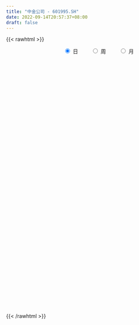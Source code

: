 ```yaml
---
title: "中金公司 - 601995.SH"
date: 2022-09-14T20:57:37+08:00
draft: false
---
```

{{< rawhtml >}}
    <div style="text-align: center">
        <label style="padding: 1rem;"><input style="margin-right: .5rem" type="radio" name="period" value="D" checked onclick="period_change(this)">日</label>
        <label style="padding: 1rem;"><input style="margin-right: .5rem" type="radio" name="period" value="W" onclick="period_change(this)">周</label>
        <label style="padding: 1rem;"><input style="margin-right: .5rem" type="radio" name="period" value="M" onclick="period_change(this)">月</label>
    </div>
    <div id="chart" style="height: 700px;"></div> 
    <script type="text/javascript">
        const D_v = [1282299.1799999999,889290.9,1075063.0800000001,1037434.58,816657.5600000001,601691.96,940856.65,954390.4399999999,669921.74,671538.13,737014.91,650703.5,620280.5,631038.03,488220.59,857731.15,609199.48,463832.79,492693.04,541340.12,983326.2,770506.4,651809.46,424720.76,387653.32,242127.22,233953.73,379085.43,284697.02,215046.46,257278.32,321062.26,246208.09,591637.04,349740.47,380116.22,489977.23,446039.55,361354.4,373527.05,337214.25,434501.15,472021.37,547703.72,535313.86,534899.02,361190.61,370588.63,260533.12,350330.53,530305.73,398480.31,279643.17,213069.1,210378.9,330194.34,224151.36,336825.26,277957.38,212906.86,278935.36,150172.89,185488.5,221718.79,141756.62,195404.9,167017.77,276947.72,252463.44,284522.1,247112.43,196830.78,196646.96,192802.24,189574.09,131971.0,134749.44,133398.67,198876.68,115904.59,113825.41,116484.63,183985.4,150448.46,199150.57,239112.03,134111.22,172471.14,215235.69,148162.02,106560.98,107853.92,206663.27,129987.99,213646.91,213979.26,306620.93,161055.4,126134.93,106888.88,97326.29,141726.64,94805.32,183526.57,132669.65,110450.18,169698.08,121988.67,117123.24,78218.07,94273.7,71733.89,64743.65,199923.96,274597.75,202962.97,168257.14,151890.43,201348.46,105713.04,88274.24,235365.14,176600.51,478961.37,460284.68,237612.03,219750.46,147256.16,143665.72,461907.96,611233.2,314898.83,320304.83,488792.15,308713.87,474018.03,634744.8100000001,825146.92,511621.83,492190.8,422508.81,389577.66,377221.76,439707.6,481198.91,341535.04,342491.0,218136.98,307435.66,421914.28,284057.95,287037.18,263039.35,481636.68,350646.67,266063.22,344325.11,225551.32,553549.1,321314.78,212544.19,241011.28,349490.04,325302.67,179755.77,159550.45,263934.52,207456.5,232729.8,310250.09,152466.75,245689.65,159471.15,300480.2,175899.73,148003.28,264868.76,408044.14,568702.2,494896.73,402011.91,279472.74,233276.39,196684.72,330679.1,272143.24,183032.21,200650.23,130124.19,197641.28,229691.9,162376.51,166369.58,113664.58,136823.95,230329.79,513210.67,378800.58,217046.0,185368.07,250272.81,156008.22,127252.91,118253.41,164993.55,311043.77,486121.91,320174.04,503400.83,365103.87,312498.91,271661.91,188250.95,267522.64,376509.96,265147.39,160282.32,151223.17,132801.3,120073.44,128012.46,112727.05,185886.73,273536.11,181843.56,140471.73,130316.21,104506.67,213600.58,105905.66,86944.32,75205.81,65081.73,86763.47,62050.21,122323.45,85515.85,135714.78,135243.12,261351.22,103922.4,136643.75,116012.8,151499.08,121152.07,109477.82,161431.44,239817.96,117749.7,137637.18,248706.51,150107.97,148968.83,118579.23,72970.64,94225.42,189835.19,158982.63,162137.81,261849.16,143187.04,104169.15,99441.76,106313.11,243517.81,203580.85,187367.45,297384.92,158191.28,159855.41,339064.15,180200.04,351511.84,163122.63,144739.36,120378.79,136728.61,112894.95,105155.97,77641.04,86998.66,106208.53,84891.41,100880.52,119939.96,127273.83,86731.09,91205.25,126439.09,163602.18,99124.13,78415.51,75579.76,69659.57,103792.25,88038.19,92134.65,149497.54,91370.24,180302.7,94286.37,61104.78,101992.38,92604.2,99902.39,85767.45,74405.32,86301.71,83476.18,62705.65,92090.1,118601.24,73588.96,68856.21,57859.45,50155.23,95590.97,97886.0,71549.79,133964.8,70213.32,66669.25,72564.16,56469.15,53549.91,68898.98,188327.8,114640.86,133207.22,101944.96,304254.89,206844.22,347754.27,371843.66,293943.42,155702.81,126292.76,105930.83,86684.03,89667.63,97341.1,137007.21,77563.63,183999.15,117216.86,153471.95,108231.44,100486.15,92784.19,98729.63,175716.16,157620.28,144746.76,116570.07,129740.95,81888.63,72513.91,112216.0,78616.24,120715.07,134121.89,131749.12,102730.67,170030.44,121744.48,78878.75,45588.62,91231.18,127759.03,76985.9,72831.81,72009.26,72048.46,87941.49,74527.67,123654.66,80954.99,97042.75,58343.41,115756.55,87320.6,79668.17,193437.94,100689.28,122566.18,153639.52,166104.61,158885.56,196708.93,335331.33,166732.69,306260.72,494093.3,279785.84,185344.47,116328.3,112167.48,112730.63,203831.87,213849.58,377482.43,229030.33,167405.5,123912.59,90194.87,113834.12,153960.81,114389.34,78647.33,89556.18,78022.75,78237.51,71402.19,48810.19,73570.19,54200.99,151976.18,77563.41,77510.56,67126.37,45348.11,42227.83,51734.42,77471.72,55607.5,55449.39,102869.84,51855.04,57458.97,66692.58,40277.57,67538.47,42959.96,177178.34,88491.82,76563.37,52542.22,84365.66,52631.58,43891.96,41177.99,68517.57,84487.27,60988.34,40273.15,34440.07,37759.14,68786.65,41578.11,46588.78,48452.9,77256.4,68926.8,42023.39,59440.7,75114.7,231534.36]
const D_histogram = [0.0,0.2405925926,0.5588347367,0.9122568755,1.3832711109,1.9301399973,2.3517254753,2.4433254747,2.1345696175,1.8644438561,1.7688405449,1.488128879,1.263539018,0.8315771323,0.552039724,0.5352351975,0.4983345147,0.2377618963,0.1430368585,0.0758530713,0.1243689261,0.2802287535,0.3126802338,0.1377326035,-0.1749442405,-0.4276074597,-0.5933359591,-0.9115154228,-1.137374367,-1.2437113217,-1.3516026732,-1.2545352905,-1.2571473666,-0.9088867957,-0.7742584262,-0.5746068076,-0.5443819399,-0.3666998562,-0.2812098037,-0.1679997967,-0.0563689187,0.0389761432,0.2051804371,0.5987087414,0.7623663749,0.6676059424,0.5138755176,0.4021853807,0.1679830319,-0.2204579206,-0.1250265452,-0.301560993,-0.6028789122,-0.7520880305,-0.8321602416,-0.7587818076,-0.7074888318,-0.5530522675,-0.5999023173,-0.6637925161,-0.9070850486,-1.0284694979,-1.0915404776,-1.2775553272,-1.3397038915,-1.2706790101,-1.2860853439,-1.2223991493,-1.0611903063,-0.7300165283,-0.4745729457,-0.3152807778,-0.1747466228,-0.1039925076,-0.179364576,-0.2309230339,-0.2617737756,-0.241693548,-0.3108079304,-0.2981173646,-0.3413525081,-0.288961006,-0.4314383722,-0.4348855868,-0.641028042,-0.9268488714,-1.0323638886,-0.9493357546,-0.797546241,-0.7868489968,-0.6757291013,-0.5276492043,-0.3010603341,-0.1258002755,0.1366606851,0.3407899882,0.5913307563,0.6650268164,0.6978058832,0.7143937303,0.7189736011,0.5769403571,0.5099640196,0.5708763225,0.611087809,0.5882367851,0.6054886589,0.5173183449,0.3135457454,0.194063962,0.1472750366,0.0792425925,0.0657367263,0.1916262038,0.3563684115,0.5162309876,0.569666284,0.6314293752,0.4608008154,0.3049322602,0.2047196499,0.2903202708,0.2268599322,-0.1378175824,-0.5001915597,-0.7401535352,-0.803608207,-0.8131766699,-0.7770426627,-0.4315886788,-0.0248944883,0.2195934001,0.4173814641,0.6766875711,0.822208456,1.0796378882,1.5386726438,1.7537985491,1.8116215981,1.7171031377,1.7195941507,1.4871922125,1.0563686009,0.8085344237,0.6680364198,0.5872554879,0.4153358683,0.2479647986,0.1669582212,0.1311856688,0.0666289338,-0.1071870017,-0.1608008326,-0.0465525605,-0.0486782585,-0.1011863439,-0.2595093221,-0.4012355087,-0.2625627085,-0.276453305,-0.3361079973,-0.3331232834,-0.5608615058,-0.9219101942,-1.0825585364,-1.1188363586,-0.9942136241,-0.8706494793,-0.6833188113,-0.5185282976,-0.407231108,-0.389251909,-0.343664088,-0.2070733832,-0.2071179372,-0.2380834108,-0.1350157529,0.0846184479,0.3030665389,0.1199794666,-0.168887997,-0.4830016553,-0.5503120949,-0.687891851,-0.5422849081,-0.3902285807,-0.287160256,-0.3305879131,-0.3255984099,-0.2329837012,-0.0540333187,0.0261831262,0.0025978748,-0.0292964446,-0.0665745312,-0.1223519123,0.1727719616,0.1595134403,0.0994407284,0.0761277413,0.064778276,-0.0024430343,-0.0609491861,-0.1158923539,-0.097811235,0.0552980877,0.276591897,0.4250068101,0.5719624725,0.7511158861,0.8519165639,0.8032076475,0.6666171561,0.5897133452,0.637784831,0.4806934167,0.290855818,0.1044602893,0.024843578,-0.045632357,-0.0970079106,-0.1386028363,-0.2768702206,-0.1596114647,-0.0634755611,-0.0543970581,-0.1187434982,-0.1878150611,-0.4281070179,-0.5617568922,-0.6324044263,-0.634167764,-0.593132518,-0.5018205031,-0.4330549141,-0.4135857828,-0.3670186003,-0.2878407342,-0.3027604456,-0.5143090347,-0.6013516744,-0.5808103405,-0.5379010239,-0.4679553951,-0.4130201553,-0.3490099238,-0.3571765644,-0.2102289726,-0.0913455443,0.0173256485,0.1693811655,0.2534800581,0.2485172384,0.217420303,0.2017100966,0.1640989789,0.2241247982,0.2836160056,0.3236908437,0.4208712916,0.4233463745,0.3851508052,0.2970610318,0.2243971219,0.2808477083,0.3412351046,0.3778104837,0.3858335005,0.3816804206,0.4107248649,0.513639559,0.5184428939,0.5547686372,0.5476947258,0.515732154,0.4571827454,0.3252842167,0.1516703009,0.0697936347,-0.0110776448,-0.0934358796,-0.1919792709,-0.2714513022,-0.2748345994,-0.3445949855,-0.3360069169,-0.3175628795,-0.285526269,-0.2657822127,-0.3211806828,-0.3536705474,-0.3176001749,-0.2697188697,-0.210586384,-0.1546798498,-0.1608093432,-0.1623761468,-0.1708417486,-0.1559948008,-0.073351919,-0.0583182735,-0.0467490054,-0.0965633223,-0.1067154017,-0.2214205784,-0.3274931902,-0.3356943065,-0.2513621323,-0.156913999,-0.0747587531,-0.0274191332,-0.0904742468,-0.1183790694,-0.0925254418,-0.0915573622,-0.066462181,0.0185400678,0.0185300131,0.0647497425,0.0065487018,-0.0228059264,-0.0312130315,0.0027391689,0.0238028663,0.0292480878,0.0392299041,-0.1266087881,-0.2570964629,-0.3720403366,-0.4301630256,-0.2144331548,-0.0810232838,0.0571605959,0.3415723105,0.4300857068,0.4808146442,0.4587953048,0.4053272439,0.3557248006,0.2752350096,0.1540888303,0.1296076458,0.0665084172,0.1444571926,0.1691886963,0.2227002274,0.2277582932,0.1672008678,0.1410624961,0.035437765,0.100514304,0.1362018391,0.1761765737,0.1652872273,0.0416629416,-0.0639110026,-0.158873082,-0.231632851,-0.2695419239,-0.3429942629,-0.4340921861,-0.4328441065,-0.4717116074,-0.349453457,-0.2894469988,-0.282431804,-0.2458132249,-0.1639193944,-0.0818180301,-0.0024276437,0.0615346626,0.112971864,0.1587100766,0.1981168684,0.2074253952,0.2403041911,0.2646252833,0.1898070504,0.1610006645,0.1928092169,0.1858364635,0.1889598417,0.2737598893,0.2917267132,0.3300146762,0.3789184238,0.4125415698,0.4626022331,0.4975889813,0.596740719,0.5821332349,0.6730757289,0.7083635013,0.5381013462,0.4458145714,0.3468725508,0.2194373137,0.0956395436,0.1182395229,0.1909394272,0.3807776611,0.3824130087,0.2498128696,0.1849625459,0.0628080493,0.0016178783,-0.0143279724,-0.0808190751,-0.105121756,-0.1633711047,-0.2854204024,-0.3363869232,-0.3208545711,-0.3230753801,-0.402579301,-0.404822108,-0.2650632899,-0.2115014922,-0.1862122879,-0.1527416652,-0.1449056695,-0.1468357014,-0.1908271149,-0.155056136,-0.1927051422,-0.255452413,-0.3153811838,-0.3620248711,-0.3192139085,-0.2416346484,-0.1802409303,-0.1803009755,-0.1967669531,-0.0396856875,0.0565689309,0.1261164195,0.1539313284,0.1971761322,0.1714327068,0.0976639893,0.029347263,0.0145490211,-0.0553070128,-0.0697303333,-0.0995486102,-0.1206335401,-0.1386933821,-0.129981785,-0.1505995079,-0.1301021445,-0.0967379742,-0.01663253,0.0471266069,0.0512417067,0.0859254693,0.1205242866,-0.1150527526]
const D_fast = [0.0,0.3007407407,0.7586915691,1.3401779266,2.1570099398,3.1864138255,4.1959306724,4.8983620405,5.1232485877,5.3192337903,5.6658406153,5.7571611692,5.8484560627,5.6243884601,5.4828609827,5.5998652556,5.6875482015,5.4864160571,5.427450234,5.3792297146,5.4588378009,5.6847548167,5.7953763554,5.654861876,5.2984489718,4.9388838877,4.6248213986,4.0787630792,3.5685605432,3.151295758,2.7055037383,2.4889372984,2.1720383806,2.2930772526,2.2341410155,2.2901409322,2.184270315,2.2702774346,2.2854650362,2.3566750941,2.4542137423,2.55930284,2.7768022432,3.3200077329,3.6742569601,3.7463980132,3.7211364677,3.7099926761,3.5177860852,3.0742306526,3.1384053917,2.8864806957,2.4344430484,2.0972119225,1.8090996509,1.692782633,1.567203401,1.5833768983,1.3865512692,1.1567129414,0.6866491467,0.308147323,-0.0278087762,-0.5332124576,-0.9302869947,-1.1789318658,-1.5158595356,-1.7577731283,-1.8618618618,-1.7131922159,-1.5763918698,-1.4959198964,-1.399072397,-1.3543164087,-1.4745296211,-1.5838188375,-1.6801130231,-1.7204561825,-1.8672725475,-1.9291113229,-2.0576845934,-2.0775333428,-2.327870302,-2.4400389134,-2.8064383791,-3.3239714263,-3.6875774156,-3.8418832202,-3.8894802669,-4.075495272,-4.1333076517,-4.1171400558,-3.9658162692,-3.8220062794,-3.5253801475,-3.2360533474,-2.8376798903,-2.597727126,-2.3904965885,-2.1953103087,-2.0109870376,-2.0087851923,-1.948270525,-1.7446391415,-1.5516557027,-1.4274475303,-1.2588234918,-1.2176642196,-1.3430503827,-1.4140161757,-1.4239863419,-1.4722081378,-1.4692798225,-1.295483794,-1.0416494834,-0.7527291605,-0.5568772931,-0.3372568581,-0.392685214,-0.4723207041,-0.521353402,-0.3631727134,-0.369918069,-0.7690499792,-1.2564718464,-1.6814722057,-1.9458289293,-2.1586915597,-2.3168182181,-2.0792614039,-1.6787908354,-1.3794045971,-1.077271167,-0.6487931672,-0.2977201684,0.2296187358,1.0733216524,1.7268971949,2.2376256434,2.5723829676,3.0047725182,3.1441686331,2.9774371718,2.9317366004,2.9582477015,3.0242806416,2.9561949891,2.850815119,2.811548097,2.8085719617,2.7606724602,2.5600597743,2.4662457352,2.5688558672,2.5545606045,2.4767559332,2.2535556245,2.0115205607,2.0845526838,2.0015487611,1.8578670693,1.7775709625,1.4096173635,0.8180911266,0.3868031504,0.0708162385,-0.0531144331,-0.147212658,-0.1307116929,-0.0955532535,-0.086063841,-0.1653976192,-0.2057258202,-0.1209034612,-0.1727274995,-0.2632138257,-0.1939001062,0.0468887067,0.3411034324,0.1880112267,-0.1430782361,-0.5779423083,-0.7828307715,-1.0923834904,-1.0823477745,-1.0278485923,-0.9965703316,-1.1226449669,-1.1990550662,-1.1646862828,-0.99924423,-0.9124820036,-0.9354177863,-0.9746362168,-1.0285579362,-1.1149232954,-0.7766064311,-0.7499865923,-0.7851991221,-0.7894801739,-0.7846350701,-0.852467139,-0.9262105874,-1.0101268437,-1.0164985334,-0.8495646889,-0.5591229053,-0.3044562897,-0.0145100092,0.3524223759,0.6662021948,0.8182951902,0.8483589879,0.9188835132,1.1264012068,1.0894831466,0.9723595024,0.8120790461,0.7386732293,0.656789205,0.5811616737,0.5049160389,0.2974310996,0.3747869892,0.4550540026,0.450533241,0.3565009264,0.2404755982,-0.1068431131,-0.3809322103,-0.6096808511,-0.7699861298,-0.8772340133,-0.9113771241,-0.9508752637,-1.034802578,-1.0799900456,-1.072772363,-1.1633821859,-1.5035080336,-1.740888592,-1.8655498432,-1.9571157826,-2.0041590025,-2.0524788016,-2.075721051,-2.1731818327,-2.0787914841,-1.9827444419,-1.8697418369,-1.6753410285,-1.5278721214,-1.4707056315,-1.4474474912,-1.4127301734,-1.4093165463,-1.2932595275,-1.1628643187,-1.0418667696,-0.8394684988,-0.7311568223,-0.6730646903,-0.6868892057,-0.7034538352,-0.5767913217,-0.4310951493,-0.3000671493,-0.1955857573,-0.1043187321,0.0274069284,0.2587315123,0.3931455707,0.5681634733,0.6980132434,0.79498371,0.8507299878,0.8001525132,0.6644561726,0.6000279152,0.5163872245,0.4106700197,0.2641318107,0.1167969539,0.0447050068,-0.1112041256,-0.1866177863,-0.2475644688,-0.2869094255,-0.3336109224,-0.4693045633,-0.5902120646,-0.6335417359,-0.6530901481,-0.6466042585,-0.6293676867,-0.6756995159,-0.7178603562,-0.7690363951,-0.7931881476,-0.7288832454,-0.7284291683,-0.7285471515,-0.802502299,-0.8393332289,-1.0093935502,-1.1973394595,-1.2894641525,-1.2679725113,-1.2127528778,-1.1492873202,-1.1088024836,-1.1944761588,-1.2519757488,-1.2492534816,-1.2711747426,-1.2626951067,-1.1730578409,-1.1684353923,-1.1060282272,-1.1625920925,-1.1976482024,-1.2138585654,-1.1792215727,-1.1522071588,-1.1394499153,-1.1196606229,-1.3171515121,-1.5119133027,-1.7198672605,-1.8855307059,-1.7234091238,-1.6102550737,-1.457781045,-1.0879762528,-0.8919414298,-0.7210088314,-0.6283293446,-0.5804655945,-0.5411368377,-0.5528178762,-0.635441848,-0.6275211211,-0.6739932453,-0.5599301718,-0.492901494,-0.383714906,-0.3217172669,-0.3404744754,-0.3313472231,-0.4281125129,-0.337907398,-0.2681694031,-0.184150525,-0.1537180647,-0.266926615,-0.3884783097,-0.5231586597,-0.6538266414,-0.7591211953,-0.9183221,-1.1179430697,-1.2249060167,-1.3817014195,-1.3468066334,-1.3591619248,-1.422754681,-1.4475894082,-1.4066754263,-1.3450285695,-1.266245094,-1.1868991221,-1.1072189547,-1.0218032229,-0.932867214,-0.8717023385,-0.7787474948,-0.6882700818,-0.7156365521,-0.7041927718,-0.6241819152,-0.5846955528,-0.5343322141,-0.3810921941,-0.290193692,-0.1694020599,-0.0257687064,0.1109898321,0.2767010537,0.4360850472,0.6844219646,0.8153477892,1.0745592155,1.2869378632,1.2512010446,1.2703679127,1.2581440298,1.1855681211,1.0856802369,1.137840097,1.2582748581,1.5433075073,1.640546107,1.5703991853,1.5517894981,1.4453370139,1.3845513124,1.3650234686,1.2783275971,1.2277444773,1.1286523523,0.9352479541,0.8001847024,0.7355034118,0.6525137578,0.4723650116,0.3689166776,0.4424096732,0.4430960979,0.4218322302,0.4171174365,0.3887270149,0.3500880576,0.2583898654,0.2553968103,0.1695715186,0.0429611445,-0.0958129222,-0.2329628273,-0.2699553418,-0.2527847438,-0.2364512583,-0.2815865474,-0.3472442633,-0.2000844195,-0.0896875685,0.011389025,0.0776867661,0.1702256029,0.1873403542,0.137987634,0.0770077234,0.0658467369,-0.0178360502,-0.049691954,-0.1043973835,-0.1556406985,-0.208373886,-0.2321577351,-0.290425335,-0.3024535077,-0.293273831,-0.2173265193,-0.1417857306,-0.1248602042,-0.0686950743,-0.0039651853,-0.2683054126]
const D_slow = [0.0,0.0601481481,0.1998568323,0.4279210512,0.7737388289,1.2562738282,1.8442051971,2.4550365657,2.9886789701,3.4547899342,3.8970000704,4.2690322901,4.5849170447,4.7928113277,4.9308212587,5.0646300581,5.1892136868,5.2486541609,5.2844133755,5.3033766433,5.3344688748,5.4045260632,5.4826961217,5.5171292725,5.4733932124,5.3664913474,5.2181573577,4.990278502,4.7059349102,4.3950070798,4.0571064115,3.7434725889,3.4291857472,3.2019640483,3.0083994417,2.8647477398,2.7286522548,2.6369772908,2.5666748399,2.5246748907,2.510582661,2.5203266968,2.5716218061,2.7212989915,2.9118905852,3.0787920708,3.2072609502,3.3078072954,3.3498030533,3.2946885732,3.2634319369,3.1880416886,3.0373219606,2.849299953,2.6412598926,2.4515644407,2.2746922327,2.1364291658,1.9864535865,1.8205054575,1.5937341953,1.3366168209,1.0637317015,0.7443428697,0.4094168968,0.0917471443,-0.2297741917,-0.535373979,-0.8006715556,-0.9831756877,-1.1018189241,-1.1806391185,-1.2243257742,-1.2503239011,-1.2951650451,-1.3528958036,-1.4183392475,-1.4787626345,-1.5564646171,-1.6309939583,-1.7163320853,-1.7885723368,-1.8964319298,-2.0051533265,-2.165410337,-2.3971225549,-2.655213527,-2.8925474657,-3.0919340259,-3.2886462751,-3.4575785504,-3.5894908515,-3.664755935,-3.6962060039,-3.6620408326,-3.5768433356,-3.4290106465,-3.2627539424,-3.0883024716,-2.909704039,-2.7299606388,-2.5857255495,-2.4582345446,-2.315515464,-2.1627435117,-2.0156843154,-1.8643121507,-1.7349825645,-1.6565961281,-1.6080801376,-1.5712613785,-1.5514507304,-1.5350165488,-1.4871099978,-1.3980178949,-1.268960148,-1.1265435771,-0.9686862333,-0.8534860294,-0.7772529643,-0.7260730519,-0.6534929842,-0.5967780011,-0.6312323968,-0.7562802867,-0.9413186705,-1.1422207223,-1.3455148897,-1.5397755554,-1.6476727251,-1.6538963472,-1.5989979972,-1.4946526311,-1.3254807384,-1.1199286244,-0.8500191523,-0.4653509914,-0.0269013541,0.4260040454,0.8552798298,1.2851783675,1.6569764206,1.9210685709,2.1232021768,2.2902112817,2.4370251537,2.5408591208,2.6028503204,2.6445898757,2.6773862929,2.6940435264,2.667246776,2.6270465678,2.6154084277,2.6032388631,2.5779422771,2.5130649466,2.4127560694,2.3471153923,2.278002066,2.1939750667,2.1106942458,1.9704788694,1.7400013208,1.4693616867,1.1896525971,0.941099191,0.7234368212,0.5526071184,0.422975044,0.321167267,0.2238542898,0.1379382678,0.086169922,0.0343904377,-0.025130415,-0.0588843532,-0.0377297412,0.0380368935,0.0680317601,0.0258097609,-0.0949406529,-0.2325186767,-0.4044916394,-0.5400628664,-0.6376200116,-0.7094100756,-0.7920570539,-0.8734566563,-0.9317025816,-0.9452109113,-0.9386651298,-0.9380156611,-0.9453397722,-0.961983405,-0.9925713831,-0.9493783927,-0.9095000326,-0.8846398505,-0.8656079152,-0.8494133462,-0.8500241047,-0.8652614013,-0.8942344898,-0.9186872985,-0.9048627766,-0.8357148023,-0.7294630998,-0.5864724817,-0.3986935101,-0.1857143692,0.0150875427,0.1817418317,0.329170168,0.4886163758,0.60878973,0.6815036844,0.7076187568,0.7138296513,0.702421562,0.6781695844,0.6435188753,0.5743013201,0.534398454,0.5185295637,0.5049302991,0.4752444246,0.4282906593,0.3212639049,0.1808246818,0.0227235752,-0.1358183658,-0.2841014953,-0.409556621,-0.5178203496,-0.6212167953,-0.7129714453,-0.7849316289,-0.8606217403,-0.989198999,-1.1395369176,-1.2847395027,-1.4192147587,-1.5362036075,-1.6394586463,-1.7267111272,-1.8160052683,-1.8685625115,-1.8913988976,-1.8870674854,-1.844722194,-1.7813521795,-1.7192228699,-1.6648677941,-1.61444027,-1.5734155253,-1.5173843257,-1.4464803243,-1.3655576134,-1.2603397905,-1.1545031968,-1.0582154955,-0.9839502376,-0.9278509571,-0.85763903,-0.7723302539,-0.6778776329,-0.5814192578,-0.4859991527,-0.3833179364,-0.2549080467,-0.1252973232,0.0133948361,0.1503185175,0.279251556,0.3935472424,0.4748682966,0.5127858718,0.5302342805,0.5274648693,0.5041058994,0.4561110816,0.3882482561,0.3195396062,0.2333908599,0.1493891306,0.0699984107,-0.0013831565,-0.0678287097,-0.1481238804,-0.2365415173,-0.315941561,-0.3833712784,-0.4360178744,-0.4746878369,-0.5148901727,-0.5554842094,-0.5981946465,-0.6371933467,-0.6555313265,-0.6701108948,-0.6817981462,-0.7059389767,-0.7326178272,-0.7879729718,-0.8698462693,-0.953769846,-1.016610379,-1.0558388788,-1.0745285671,-1.0813833504,-1.1040019121,-1.1335966794,-1.1567280398,-1.1796173804,-1.1962329257,-1.1915979087,-1.1869654054,-1.1707779698,-1.1691407943,-1.1748422759,-1.1826455338,-1.1819607416,-1.176010025,-1.1686980031,-1.158890527,-1.1905427241,-1.2548168398,-1.3478269239,-1.4553676803,-1.508975969,-1.52923179,-1.514941641,-1.4295485633,-1.3220271366,-1.2018234756,-1.0871246494,-0.9857928384,-0.8968616383,-0.8280528859,-0.7895306783,-0.7571287669,-0.7405016626,-0.7043873644,-0.6620901903,-0.6064151335,-0.5494755601,-0.5076753432,-0.4724097192,-0.4635502779,-0.438421702,-0.4043712422,-0.3603270987,-0.3190052919,-0.3085895565,-0.3245673072,-0.3642855777,-0.4221937904,-0.4895792714,-0.5753278371,-0.6838508836,-0.7920619103,-0.9099898121,-0.9973531764,-1.0697149261,-1.140322877,-1.2017761833,-1.2427560319,-1.2632105394,-1.2638174503,-1.2484337847,-1.2201908187,-1.1805132995,-1.1309840824,-1.0791277336,-1.0190516859,-0.952895365,-0.9054436025,-0.8651934363,-0.8169911321,-0.7705320162,-0.7232920558,-0.6548520835,-0.5819204052,-0.4994167361,-0.4046871302,-0.3015517377,-0.1859011794,-0.0615039341,0.0876812456,0.2332145544,0.4014834866,0.5785743619,0.7130996984,0.8245533413,0.911271479,0.9661308074,0.9900406933,1.0196005741,1.0673354309,1.1625298461,1.2581330983,1.3205863157,1.3668269522,1.3825289645,1.3829334341,1.379351441,1.3591466722,1.3328662332,1.292023457,1.2206683564,1.1365716256,1.0563579829,0.9755891378,0.8749443126,0.7737387856,0.7074729631,0.6545975901,0.6080445181,0.5698591018,0.5336326844,0.4969237591,0.4492169803,0.4104529463,0.3622766608,0.2984135575,0.2195682616,0.1290620438,0.0492585667,-0.0111500954,-0.056210328,-0.1012855719,-0.1504773102,-0.160398732,-0.1462564993,-0.1147273944,-0.0762445623,-0.0269505293,0.0159076474,0.0403236447,0.0476604605,0.0512977157,0.0374709626,0.0200383792,-0.0048487733,-0.0350071583,-0.0696805039,-0.1021759501,-0.1398258271,-0.1723513632,-0.1965358568,-0.2006939893,-0.1889123376,-0.1761019109,-0.1546205436,-0.1244894719,-0.1532526601]
const D_data = [['2020-11-02', 34.54, 37.7, 34.54, 41.44],['2020-11-03', 38.41, 41.47, 38.41, 41.47],['2020-11-04', 41.55, 44.3, 40.66, 45.38],['2020-11-05', 44.37, 47.2, 43.02, 48.18],['2020-11-06', 48.15, 51.92, 47.38, 51.92],['2020-11-09', 54.0, 57.11, 51.36, 57.11],['2020-11-10', 59.0, 60.11, 58.5, 62.82],['2020-11-11', 58.8, 59.6, 55.16, 61.19],['2020-11-12', 58.17, 56.22, 54.88, 58.17],['2020-11-13', 55.01, 57.2, 54.54, 59.5],['2020-11-16', 56.8, 60.38, 55.71, 60.6],['2020-11-17', 59.33, 58.93, 58.38, 61.57],['2020-11-18', 58.58, 60.0, 58.58, 61.5],['2020-11-19', 58.8, 57.13, 55.55, 59.0],['2020-11-20', 56.55, 58.36, 55.68, 59.31],['2020-11-23', 58.3, 62.0, 57.7, 64.2],['2020-11-24', 61.18, 62.75, 60.8, 63.08],['2020-11-25', 63.1, 60.18, 60.18, 63.78],['2020-11-26', 59.56, 62.2, 59.18, 62.79],['2020-11-27', 61.49, 62.95, 59.5, 62.96],['2020-11-30', 63.88, 65.19, 62.96, 69.25],['2020-12-01', 63.9, 68.02, 63.3, 71.4],['2020-12-02', 67.01, 68.0, 66.51, 71.0],['2020-12-03', 67.0, 65.98, 65.65, 67.97],['2020-12-04', 64.86, 63.7, 62.86, 65.2],['2020-12-07', 63.12, 63.45, 63.12, 64.5],['2020-12-08', 62.9, 63.75, 62.9, 64.5],['2020-12-09', 63.76, 60.65, 59.56, 64.16],['2020-12-10', 59.67, 60.2, 59.13, 61.38],['2020-12-11', 60.55, 60.49, 59.76, 60.7],['2020-12-14', 60.03, 59.45, 58.13, 60.29],['2020-12-15', 59.0, 61.5, 58.5, 62.28],['2020-12-16', 61.2, 60.01, 59.75, 61.39],['2020-12-17', 59.81, 64.95, 59.75, 65.68],['2020-12-18', 63.89, 63.35, 63.12, 64.78],['2020-12-21', 62.99, 64.95, 62.32, 65.98],['2020-12-22', 64.4, 63.4, 63.3, 68.0],['2020-12-23', 63.8, 65.83, 63.48, 66.93],['2020-12-24', 65.78, 65.5, 65.08, 67.76],['2020-12-25', 65.1, 66.57, 63.85, 67.59],['2020-12-28', 66.15, 67.43, 65.56, 68.37],['2020-12-29', 67.99, 68.14, 67.51, 70.97],['2020-12-30', 67.2, 70.2, 65.66, 70.58],['2020-12-31', 71.02, 75.27, 70.3, 76.76],['2021-01-04', 76.7, 74.85, 72.9, 77.69],['2021-01-05', 73.9, 72.8, 71.03, 75.93],['2021-01-06', 72.78, 72.31, 71.52, 74.25],['2021-01-07', 71.8, 72.95, 70.7, 73.29],['2021-01-08', 72.4, 71.18, 71.17, 73.3],['2021-01-11', 71.18, 68.01, 67.71, 71.78],['2021-01-12', 67.4, 73.61, 67.35, 74.58],['2021-01-13', 72.8, 70.27, 70.0, 73.9],['2021-01-14', 70.01, 67.49, 67.48, 70.19],['2021-01-15', 67.52, 68.05, 67.52, 69.5],['2021-01-18', 67.45, 68.05, 66.8, 69.87],['2021-01-19', 67.8, 69.68, 67.1, 71.35],['2021-01-20', 69.15, 69.49, 68.8, 70.98],['2021-01-21', 70.58, 71.15, 69.6, 72.36],['2021-01-22', 70.49, 68.75, 68.01, 70.49],['2021-01-25', 68.2, 68.0, 67.39, 69.45],['2021-01-26', 67.4, 64.53, 64.49, 67.52],['2021-01-27', 64.72, 64.5, 64.0, 65.27],['2021-01-28', 63.51, 64.05, 62.05, 65.64],['2021-01-29', 64.7, 61.01, 60.35, 64.79],['2021-02-01', 61.96, 60.92, 60.6, 62.16],['2021-02-02', 61.26, 61.57, 59.5, 61.66],['2021-02-03', 61.01, 59.62, 59.59, 61.41],['2021-02-04', 59.0, 59.68, 56.22, 60.49],['2021-02-05', 59.0, 60.5, 58.71, 62.27],['2021-02-08', 60.5, 63.12, 59.5, 63.88],['2021-02-09', 62.66, 63.13, 62.08, 64.76],['2021-02-10', 62.7, 62.57, 62.11, 63.68],['2021-02-18', 63.58, 62.78, 62.56, 64.2],['2021-02-19', 62.3, 62.19, 60.0, 62.3],['2021-02-22', 62.25, 60.05, 60.0, 62.99],['2021-02-23', 58.95, 59.65, 58.66, 60.5],['2021-02-24', 59.4, 59.29, 58.8, 60.8],['2021-02-25', 59.66, 59.49, 58.16, 60.32],['2021-02-26', 58.0, 57.8, 56.4, 58.5],['2021-03-01', 57.6, 58.2, 56.9, 58.2],['2021-03-02', 58.05, 56.92, 56.91, 58.43],['2021-03-03', 56.56, 57.64, 56.26, 57.86],['2021-03-04', 57.0, 54.4, 53.88, 57.1],['2021-03-05', 53.19, 55.12, 53.01, 55.8],['2021-03-08', 55.3, 51.28, 50.28, 55.6],['2021-03-09', 51.0, 47.99, 47.9, 51.18],['2021-03-10', 48.69, 48.04, 47.97, 49.04],['2021-03-11', 47.81, 49.15, 47.79, 49.91],['2021-03-12', 49.09, 49.52, 48.02, 50.62],['2021-03-15', 48.25, 47.1, 47.01, 48.78],['2021-03-16', 47.43, 47.62, 47.12, 48.22],['2021-03-17', 47.24, 47.8, 47.21, 48.21],['2021-03-18', 47.9, 48.95, 47.9, 49.8],['2021-03-19', 48.05, 48.7, 48.02, 48.86],['2021-03-22', 49.38, 50.46, 48.77, 50.88],['2021-03-23', 50.46, 50.67, 49.15, 51.48],['2021-03-24', 49.75, 52.36, 49.75, 54.87],['2021-03-25', 51.0, 51.05, 50.9, 52.58],['2021-03-26', 50.8, 50.92, 50.6, 51.39],['2021-03-29', 50.6, 50.99, 50.22, 51.79],['2021-03-30', 50.71, 51.07, 50.71, 51.5],['2021-03-31', 50.6, 49.0, 48.81, 50.8],['2021-04-01', 49.09, 49.45, 48.83, 49.66],['2021-04-02', 49.69, 51.13, 49.37, 52.52],['2021-04-06', 51.13, 51.3, 51.0, 52.1],['2021-04-07', 51.16, 50.74, 50.42, 51.75],['2021-04-08', 50.4, 51.43, 50.01, 52.01],['2021-04-09', 50.75, 50.11, 50.08, 51.26],['2021-04-12', 49.41, 47.96, 47.89, 49.84],['2021-04-13', 47.88, 48.11, 47.65, 48.45],['2021-04-14', 47.9, 48.48, 47.86, 48.88],['2021-04-15', 48.23, 47.77, 47.61, 48.29],['2021-04-16', 47.6, 48.07, 47.6, 48.22],['2021-04-19', 47.9, 50.01, 47.51, 50.3],['2021-04-20', 49.75, 51.3, 49.71, 54.5],['2021-04-21', 50.63, 52.28, 50.62, 52.94],['2021-04-22', 52.28, 51.79, 51.67, 53.6],['2021-04-23', 51.67, 52.54, 51.67, 53.5],['2021-04-26', 52.28, 49.64, 49.6, 52.7],['2021-04-27', 49.93, 49.13, 48.48, 50.08],['2021-04-28', 49.0, 49.23, 48.57, 49.58],['2021-04-29', 48.8, 51.62, 48.7, 51.81],['2021-04-30', 51.0, 49.93, 49.6, 51.57],['2021-05-06', 48.04, 44.94, 44.94, 48.51],['2021-05-07', 44.33, 42.64, 41.78, 44.36],['2021-05-10', 42.11, 41.92, 41.38, 42.28],['2021-05-11', 41.6, 42.54, 41.57, 42.87],['2021-05-12', 42.11, 42.19, 41.56, 42.35],['2021-05-13', 41.71, 41.99, 41.66, 42.57],['2021-05-14', 42.15, 46.19, 42.1, 46.19],['2021-05-17', 46.19, 48.58, 46.01, 49.91],['2021-05-18', 47.75, 48.16, 47.2, 49.28],['2021-05-19', 48.0, 48.81, 47.8, 49.99],['2021-05-20', 48.65, 51.06, 48.62, 52.48],['2021-05-21', 50.83, 51.16, 49.69, 51.58],['2021-05-24', 50.8, 54.28, 50.8, 55.99],['2021-05-25', 53.69, 59.71, 53.36, 59.71],['2021-05-26', 61.88, 59.77, 59.75, 63.67],['2021-05-27', 58.91, 60.0, 57.7, 60.78],['2021-05-28', 59.13, 59.5, 58.61, 61.5],['2021-05-31', 59.67, 62.0, 58.56, 62.57],['2021-06-01', 60.96, 59.93, 58.4, 61.13],['2021-06-02', 59.95, 56.92, 56.6, 60.4],['2021-06-03', 56.92, 58.41, 56.91, 60.66],['2021-06-04', 57.1, 59.61, 57.09, 63.19],['2021-06-07', 59.41, 60.6, 58.57, 61.37],['2021-06-08', 60.5, 59.53, 59.1, 62.18],['2021-06-09', 59.66, 59.3, 57.87, 59.75],['2021-06-10', 59.38, 60.25, 58.55, 61.35],['2021-06-11', 59.9, 61.0, 59.52, 62.17],['2021-06-15', 60.56, 60.83, 58.67, 61.87],['2021-06-16', 60.0, 59.18, 58.0, 60.75],['2021-06-17', 59.19, 60.34, 58.87, 60.38],['2021-06-18', 59.6, 62.9, 59.59, 65.45],['2021-06-21', 62.95, 62.08, 61.22, 64.6],['2021-06-22', 62.8, 61.61, 60.83, 63.45],['2021-06-23', 61.01, 59.93, 59.34, 61.6],['2021-06-24', 59.54, 59.41, 58.69, 60.84],['2021-06-25', 59.8, 62.99, 58.69, 64.01],['2021-06-28', 62.4, 61.53, 60.5, 62.4],['2021-06-29', 61.1, 60.83, 60.5, 62.39],['2021-06-30', 60.87, 61.5, 59.7, 61.91],['2021-07-01', 62.58, 57.93, 57.58, 62.98],['2021-07-02', 56.9, 54.33, 54.2, 56.9],['2021-07-05', 53.86, 54.85, 53.5, 55.55],['2021-07-06', 54.77, 55.18, 54.21, 55.31],['2021-07-07', 54.44, 56.74, 54.42, 57.39],['2021-07-08', 56.7, 56.77, 56.44, 58.1],['2021-07-09', 56.02, 57.88, 56.02, 58.55],['2021-07-12', 59.0, 58.14, 56.76, 59.25],['2021-07-13', 58.0, 57.9, 57.15, 58.8],['2021-07-14', 57.33, 56.8, 56.64, 59.88],['2021-07-15', 56.5, 57.05, 56.2, 57.68],['2021-07-16', 56.95, 58.48, 56.95, 59.79],['2021-07-19', 57.81, 56.98, 56.58, 58.14],['2021-07-20', 56.22, 56.33, 55.72, 57.24],['2021-07-21', 56.33, 58.05, 56.31, 58.64],['2021-07-22', 58.05, 60.36, 57.75, 61.36],['2021-07-23', 60.0, 61.69, 59.01, 64.37],['2021-07-26', 61.4, 56.93, 56.1, 62.5],['2021-07-27', 56.71, 54.31, 54.11, 57.5],['2021-07-28', 53.8, 52.09, 51.0, 54.62],['2021-07-29', 53.1, 53.71, 52.26, 54.54],['2021-07-30', 53.06, 51.73, 51.51, 53.16],['2021-08-02', 50.8, 54.74, 49.45, 55.41],['2021-08-03', 54.1, 55.17, 53.89, 56.85],['2021-08-04', 54.67, 54.88, 54.11, 55.41],['2021-08-05', 54.63, 52.85, 52.48, 55.22],['2021-08-06', 52.6, 52.97, 52.6, 53.8],['2021-08-09', 52.8, 53.98, 52.6, 55.16],['2021-08-10', 53.55, 55.55, 53.3, 55.58],['2021-08-11', 55.62, 54.87, 54.48, 56.1],['2021-08-12', 54.7, 53.6, 53.3, 55.06],['2021-08-13', 53.39, 53.2, 52.76, 54.4],['2021-08-16', 53.24, 52.77, 52.71, 54.21],['2021-08-17', 52.59, 52.07, 52.05, 54.96],['2021-08-18', 51.88, 57.0, 51.2, 57.26],['2021-08-19', 56.56, 53.9, 53.51, 56.99],['2021-08-20', 53.2, 53.09, 52.2, 54.29],['2021-08-23', 53.36, 53.27, 52.58, 53.89],['2021-08-24', 52.8, 53.26, 52.1, 54.23],['2021-08-25', 52.8, 52.25, 52.0, 52.96],['2021-08-26', 52.02, 51.87, 51.8, 52.57],['2021-08-27', 51.4, 51.41, 51.26, 52.22],['2021-08-30', 52.5, 52.01, 51.51, 52.8],['2021-08-31', 51.85, 54.02, 51.85, 54.91],['2021-09-01', 53.68, 55.9, 52.64, 58.05],['2021-09-02', 55.45, 56.16, 55.1, 57.0],['2021-09-03', 58.0, 57.25, 57.0, 60.99],['2021-09-06', 57.26, 59.0, 57.26, 60.44],['2021-09-07', 58.58, 59.38, 57.6, 59.95],['2021-09-08', 59.0, 58.3, 58.14, 60.66],['2021-09-09', 57.5, 57.3, 57.06, 58.25],['2021-09-10', 57.87, 58.01, 57.36, 59.78],['2021-09-13', 57.58, 60.05, 57.51, 61.3],['2021-09-14', 60.7, 57.71, 57.5, 60.88],['2021-09-15', 57.11, 56.76, 56.47, 58.09],['2021-09-16', 57.0, 56.04, 55.61, 57.55],['2021-09-17', 56.2, 56.81, 55.8, 57.11],['2021-09-22', 56.0, 56.61, 55.87, 57.21],['2021-09-23', 56.99, 56.56, 56.06, 57.4],['2021-09-24', 56.29, 56.43, 55.8, 56.78],['2021-09-27', 55.8, 54.65, 54.5, 57.5],['2021-09-28', 54.5, 57.7, 54.5, 57.96],['2021-09-29', 57.0, 58.0, 56.01, 58.06],['2021-09-30', 57.99, 57.22, 56.7, 58.07],['2021-10-08', 57.5, 56.15, 56.0, 57.66],['2021-10-11', 55.61, 55.67, 55.31, 56.57],['2021-10-12', 55.28, 52.49, 52.0, 55.49],['2021-10-13', 52.1, 52.45, 52.1, 53.36],['2021-10-14', 52.31, 52.22, 51.66, 52.84],['2021-10-15', 52.0, 52.37, 51.7, 52.73],['2021-10-18', 52.46, 52.49, 51.84, 52.77],['2021-10-19', 52.48, 52.99, 52.29, 53.5],['2021-10-20', 52.75, 52.7, 52.6, 53.15],['2021-10-21', 52.52, 51.9, 51.67, 52.87],['2021-10-22', 51.85, 52.01, 51.68, 52.36],['2021-10-25', 52.13, 52.39, 50.95, 52.45],['2021-10-26', 52.05, 51.03, 51.0, 52.36],['2021-10-27', 50.6, 47.49, 46.88, 50.6],['2021-10-28', 47.0, 47.64, 46.71, 48.18],['2021-10-29', 47.45, 48.16, 47.2, 49.18],['2021-11-01', 48.0, 47.97, 47.69, 48.64],['2021-11-02', 47.54, 48.0, 47.51, 49.2],['2021-11-03', 47.9, 47.57, 46.92, 48.48],['2021-11-04', 47.9, 47.46, 47.1, 48.11],['2021-11-05', 47.15, 46.17, 46.01, 47.57],['2021-11-08', 45.31, 48.0, 45.27, 49.66],['2021-11-09', 47.85, 47.98, 47.18, 48.03],['2021-11-10', 47.84, 48.17, 47.75, 48.56],['2021-11-11', 48.01, 49.23, 47.9, 49.54],['2021-11-12', 49.0, 48.93, 48.46, 49.27],['2021-11-15', 49.06, 47.98, 47.77, 49.25],['2021-11-16', 47.8, 47.5, 47.28, 48.45],['2021-11-17', 47.39, 47.5, 47.3, 47.83],['2021-11-18', 47.51, 47.0, 46.76, 47.56],['2021-11-19', 46.95, 48.22, 46.86, 48.5],['2021-11-22', 48.09, 48.53, 47.78, 48.82],['2021-11-23', 48.36, 48.6, 48.19, 49.39],['2021-11-24', 48.6, 49.8, 48.15, 50.85],['2021-11-25', 49.55, 49.05, 48.98, 49.98],['2021-11-26', 49.0, 48.61, 48.47, 49.29],['2021-11-29', 47.88, 47.77, 47.7, 48.2],['2021-11-30', 48.31, 47.6, 47.6, 48.6],['2021-12-01', 47.6, 49.25, 47.6, 50.0],['2021-12-02', 49.0, 49.75, 48.89, 50.0],['2021-12-03', 49.75, 49.9, 49.47, 50.97],['2021-12-06', 50.68, 49.88, 49.88, 51.97],['2021-12-07', 50.65, 49.97, 49.31, 50.8],['2021-12-08', 50.45, 50.71, 49.67, 50.75],['2021-12-09', 50.67, 52.32, 50.26, 53.1],['2021-12-10', 51.55, 51.77, 51.39, 52.29],['2021-12-13', 52.96, 52.7, 52.5, 55.08],['2021-12-14', 52.07, 52.69, 52.07, 53.22],['2021-12-15', 52.78, 52.73, 52.6, 53.85],['2021-12-16', 52.75, 52.59, 52.01, 53.13],['2021-12-17', 52.79, 51.53, 51.45, 52.87],['2021-12-20', 51.01, 50.44, 50.4, 52.1],['2021-12-21', 50.5, 51.06, 50.07, 51.29],['2021-12-22', 51.11, 50.73, 50.5, 51.25],['2021-12-23', 50.83, 50.3, 50.16, 51.1],['2021-12-24', 50.25, 49.56, 49.52, 50.62],['2021-12-27', 49.67, 49.19, 49.09, 49.77],['2021-12-28', 49.5, 49.75, 49.01, 49.87],['2021-12-29', 49.7, 48.51, 48.48, 49.72],['2021-12-30', 48.11, 49.08, 48.03, 49.42],['2021-12-31', 49.1, 49.03, 48.92, 49.39],['2022-01-04', 49.21, 49.1, 48.51, 49.28],['2022-01-05', 49.1, 48.86, 48.7, 49.7],['2022-01-06', 48.57, 47.57, 47.21, 48.66],['2022-01-07', 47.79, 47.32, 47.21, 47.99],['2022-01-10', 47.57, 47.88, 47.3, 48.02],['2022-01-11', 47.8, 47.97, 47.67, 48.5],['2022-01-12', 48.01, 48.15, 47.8, 48.29],['2022-01-13', 48.38, 48.21, 48.1, 48.76],['2022-01-14', 47.64, 47.37, 47.32, 48.1],['2022-01-17', 47.3, 47.2, 46.79, 47.56],['2022-01-18', 47.11, 46.87, 46.5, 47.62],['2022-01-19', 46.78, 46.96, 46.5, 47.33],['2022-01-20', 46.83, 47.89, 46.72, 48.49],['2022-01-21', 47.59, 47.16, 46.93, 47.8],['2022-01-24', 46.97, 47.05, 46.9, 47.36],['2022-01-25', 46.95, 46.02, 45.96, 47.33],['2022-01-26', 45.8, 46.17, 45.4, 46.82],['2022-01-27', 45.94, 44.28, 44.2, 46.0],['2022-01-28', 44.66, 43.45, 43.35, 45.1],['2022-02-07', 44.0, 43.97, 43.5, 44.15],['2022-02-08', 43.96, 44.96, 43.81, 44.98],['2022-02-09', 44.7, 45.26, 44.53, 45.54],['2022-02-10', 45.2, 45.34, 44.88, 45.36],['2022-02-11', 45.3, 45.06, 45.0, 46.06],['2022-02-14', 44.77, 43.43, 42.88, 44.77],['2022-02-15', 43.54, 43.38, 43.03, 43.63],['2022-02-16', 43.55, 43.8, 43.41, 43.8],['2022-02-17', 43.6, 43.32, 43.3, 43.95],['2022-02-18', 43.18, 43.46, 43.04, 43.75],['2022-02-21', 43.58, 44.32, 43.52, 44.6],['2022-02-22', 43.9, 43.33, 43.06, 44.18],['2022-02-23', 43.39, 43.9, 43.24, 44.1],['2022-02-24', 43.6, 42.42, 41.83, 43.77],['2022-02-25', 42.7, 42.37, 42.27, 42.95],['2022-02-28', 42.33, 42.34, 41.73, 42.5],['2022-03-01', 42.46, 42.76, 42.3, 42.84],['2022-03-02', 42.37, 42.59, 42.3, 42.73],['2022-03-03', 42.8, 42.32, 42.23, 42.89],['2022-03-04', 42.0, 42.28, 41.68, 42.4],['2022-03-07', 42.14, 39.45, 39.27, 42.14],['2022-03-08', 39.38, 38.76, 38.71, 39.83],['2022-03-09', 39.0, 37.85, 36.01, 39.18],['2022-03-10', 38.5, 37.57, 37.5, 38.69],['2022-03-11', 36.98, 40.96, 36.76, 41.33],['2022-03-14', 39.72, 40.54, 39.58, 41.27],['2022-03-15', 39.95, 41.11, 39.8, 42.28],['2022-03-16', 41.2, 44.04, 40.5, 45.0],['2022-03-17', 44.37, 42.71, 42.23, 44.37],['2022-03-18', 42.3, 42.8, 42.16, 43.27],['2022-03-21', 42.33, 42.18, 41.72, 42.5],['2022-03-22', 42.17, 41.78, 41.68, 42.55],['2022-03-23', 41.7, 41.72, 41.62, 42.13],['2022-03-24', 41.51, 41.11, 40.91, 41.67],['2022-03-25', 41.01, 40.11, 40.08, 41.3],['2022-03-28', 39.69, 40.93, 39.51, 41.67],['2022-03-29', 40.96, 40.18, 40.04, 41.28],['2022-03-30', 40.53, 41.97, 40.53, 41.98],['2022-03-31', 41.57, 41.61, 41.41, 42.14],['2022-04-01', 41.4, 42.25, 41.33, 42.6],['2022-04-06', 42.0, 41.9, 41.55, 42.6],['2022-04-07', 42.0, 41.01, 40.99, 42.29],['2022-04-08', 41.05, 41.26, 40.64, 41.68],['2022-04-11', 41.12, 39.91, 39.6, 41.21],['2022-04-12', 39.74, 41.93, 39.74, 42.3],['2022-04-13', 41.52, 41.87, 41.37, 42.59],['2022-04-14', 42.3, 42.2, 41.63, 42.58],['2022-04-15', 41.81, 41.73, 41.5, 42.6],['2022-04-18', 40.56, 39.99, 39.17, 40.77],['2022-04-19', 39.9, 39.54, 39.25, 40.2],['2022-04-20', 39.54, 38.99, 38.9, 39.95],['2022-04-21', 38.68, 38.6, 38.32, 39.58],['2022-04-22', 38.55, 38.47, 38.28, 38.98],['2022-04-25', 37.37, 37.4, 37.0, 39.0],['2022-04-26', 37.8, 36.33, 35.99, 38.06],['2022-04-27', 35.88, 36.79, 35.15, 36.95],['2022-04-28', 36.44, 35.7, 35.4, 36.69],['2022-04-29', 36.76, 37.48, 36.28, 37.75],['2022-05-05', 36.45, 36.79, 36.01, 36.91],['2022-05-06', 36.12, 35.92, 35.8, 36.38],['2022-05-09', 35.8, 36.03, 35.68, 36.29],['2022-05-10', 35.72, 36.58, 35.6, 36.92],['2022-05-11', 36.58, 36.75, 36.41, 37.6],['2022-05-12', 36.3, 36.94, 36.05, 37.5],['2022-05-13', 37.01, 36.98, 36.68, 37.38],['2022-05-16', 37.45, 37.03, 36.76, 37.58],['2022-05-17', 36.9, 37.16, 36.56, 37.39],['2022-05-18', 37.37, 37.29, 37.15, 37.63],['2022-05-19', 36.61, 37.05, 36.42, 37.07],['2022-05-20', 37.12, 37.49, 37.01, 37.7],['2022-05-23', 37.35, 37.6, 37.09, 37.69],['2022-05-24', 37.53, 36.27, 36.25, 37.8],['2022-05-25', 36.26, 36.58, 36.23, 36.61],['2022-05-26', 36.62, 37.37, 36.0, 37.87],['2022-05-27', 37.71, 36.99, 36.85, 37.75],['2022-05-30', 37.0, 37.15, 36.9, 37.6],['2022-05-31', 37.21, 38.5, 37.01, 38.5],['2022-06-01', 38.15, 38.08, 37.85, 38.46],['2022-06-02', 38.08, 38.66, 37.9, 38.95],['2022-06-06', 38.12, 39.25, 38.04, 39.5],['2022-06-07', 39.15, 39.55, 39.01, 40.5],['2022-06-08', 39.5, 40.3, 39.36, 40.76],['2022-06-09', 40.3, 40.71, 40.1, 41.44],['2022-06-10', 39.99, 42.32, 39.86, 42.83],['2022-06-13', 41.3, 41.62, 41.2, 42.41],['2022-06-14', 39.88, 43.7, 39.31, 44.89],['2022-06-15', 43.53, 43.97, 43.03, 46.6],['2022-06-16', 43.6, 41.62, 41.6, 43.66],['2022-06-17', 41.6, 42.39, 41.6, 43.14],['2022-06-20', 41.92, 42.23, 41.85, 42.9],['2022-06-21', 42.22, 41.62, 41.31, 42.48],['2022-06-22', 41.7, 41.25, 41.25, 42.5],['2022-06-23', 41.06, 43.04, 41.0, 43.59],['2022-06-24', 43.1, 44.2, 42.56, 44.44],['2022-06-27', 44.8, 46.77, 44.3, 47.72],['2022-06-28', 46.01, 45.41, 44.6, 46.39],['2022-06-29', 45.08, 43.81, 43.65, 45.66],['2022-06-30', 43.95, 44.49, 43.95, 45.1],['2022-07-01', 44.4, 43.56, 43.46, 44.82],['2022-07-04', 43.38, 44.05, 42.97, 44.2],['2022-07-05', 44.5, 44.6, 43.8, 45.78],['2022-07-06', 44.04, 43.9, 43.5, 44.38],['2022-07-07', 43.68, 44.3, 43.4, 44.3],['2022-07-08', 44.2, 43.73, 43.64, 44.4],['2022-07-11', 43.71, 42.44, 42.26, 43.71],['2022-07-12', 42.7, 42.78, 42.3, 43.39],['2022-07-13', 42.78, 43.41, 42.49, 43.41],['2022-07-14', 43.3, 43.11, 42.6, 43.3],['2022-07-15', 43.3, 41.76, 41.71, 43.4],['2022-07-18', 41.88, 42.3, 41.8, 42.65],['2022-07-19', 42.31, 44.29, 42.05, 45.28],['2022-07-20', 43.99, 43.64, 43.36, 44.19],['2022-07-21', 43.16, 43.43, 43.1, 44.25],['2022-07-22', 43.42, 43.64, 43.18, 44.25],['2022-07-25', 43.61, 43.39, 43.13, 43.8],['2022-07-26', 43.3, 43.24, 43.19, 43.7],['2022-07-27', 43.2, 42.52, 42.33, 43.2],['2022-07-28', 42.8, 43.42, 42.7, 43.93],['2022-07-29', 43.29, 42.41, 42.39, 43.7],['2022-08-01', 42.0, 41.69, 41.31, 42.2],['2022-08-02', 41.03, 41.2, 40.26, 42.52],['2022-08-03', 41.2, 40.83, 40.83, 41.89],['2022-08-04', 41.2, 41.68, 41.2, 42.0],['2022-08-05', 41.68, 42.22, 41.41, 42.5],['2022-08-08', 42.0, 42.22, 41.76, 42.45],['2022-08-09', 42.03, 41.46, 41.25, 42.37],['2022-08-10', 41.42, 41.04, 41.03, 41.82],['2022-08-11', 41.19, 43.48, 41.15, 43.6],['2022-08-12', 42.96, 43.39, 42.89, 43.66],['2022-08-15', 43.18, 43.56, 42.8, 44.0],['2022-08-16', 43.65, 43.4, 43.31, 43.93],['2022-08-17', 43.5, 43.92, 43.1, 44.39],['2022-08-18', 43.7, 43.25, 43.21, 43.88],['2022-08-19', 43.15, 42.49, 42.48, 43.3],['2022-08-22', 42.4, 42.23, 42.09, 42.7],['2022-08-23', 42.21, 42.7, 42.03, 43.78],['2022-08-24', 42.7, 41.77, 41.68, 43.78],['2022-08-25', 42.14, 42.19, 41.4, 42.58],['2022-08-26', 42.2, 41.81, 41.71, 42.43],['2022-08-29', 41.6, 41.69, 41.47, 41.9],['2022-08-30', 41.7, 41.51, 41.08, 41.97],['2022-08-31', 41.02, 41.7, 41.02, 42.33],['2022-09-01', 41.57, 41.17, 41.15, 42.08],['2022-09-02', 41.25, 41.55, 41.21, 42.08],['2022-09-05', 41.2, 41.74, 41.02, 41.83],['2022-09-06', 41.94, 42.56, 41.93, 42.8],['2022-09-07', 42.38, 42.73, 42.34, 43.12],['2022-09-08', 42.74, 42.18, 42.12, 42.94],['2022-09-09', 42.12, 42.7, 42.11, 42.94],['2022-09-13', 42.92, 42.95, 42.72, 43.55],['2022-09-14', 38.74, 39.0, 38.74, 40.39]]
const W_v = [5100745.3000000007,3838398.9199999999,3127257.5300000003,2964796.5800000001,3218016.1400000001,1354909.8599999999,1765926.1799999999,2051014.45,1791440.49,2062525.2399999998,1771828.8400000001,1379507.2399999998,1049222.3999999999,1033590.45,728465.3100000001,389449.2,788569.8799999999,680648.49,960080.6499999999,699228.1799999999,1021437.4300000002,624273.7,534806.58,426092.55,997632.25,807301.39,939246.05,1210192.3300000001,2043942.8800000004,2937722.3900000001,2110214.7400000002,1631512.96,1315771.1599999999,1740135.4199999999,1449662.96,1043427.04,1168357.8400000001,1565518.1099999999,1606342.49,1116628.97,869743.8499999999,1476210.99,837155.42,1785734.1000000001,1405038.2799999998,1085964.1400000001,360812.95,781738.1299999999,130316.21,586163.04,421734.71,772875.27,659573.21,894019.3199999999,624579.3100000001,830325.79,840220.98,1134695.8,916481.2300000001,488899.15,519716.8100000001,480370.65,415485.28,607591.5,441371.2,398978.9600000001,369061.09,469204.88,318151.45,842375.73,1376088.3799999999,505916.35,669258.8,301501.78,693382.9000000001,474975.73,659347.1899999999,200623.23,414396.54,430181.54,439418.3,496361.57,1010669.95,1432217.02,758907.86,988025.72,550387.78,350042.83,428377.51,272389.58,334325.82,416446.16,309994.79,295444.32,229152.75,296100.19,306649.06]
const W_histogram = [0.0,0.336957265,0.6037521903,1.0301034032,1.2867037278,1.1678054644,1.2044963586,1.3570131933,1.9207601894,1.8921000133,1.550585391,1.2717699784,0.5053494766,-0.0662655037,-0.3210145502,-0.5194254214,-0.9268485463,-1.3326780287,-1.8995445304,-2.2282519579,-2.1913701702,-2.0505564777,-1.9258040607,-1.878362988,-1.4621319468,-1.2850665824,-1.5629254298,-1.4160104408,-0.9167085101,-0.0055566123,0.5907640694,1.0388346674,1.4006756782,1.5707989559,1.0498544022,0.8998915392,0.8000009707,0.9014719135,0.2812998067,-0.0445570407,-0.233215117,-0.3471563546,-0.50769603,-0.2079609745,0.0408330113,0.119480242,0.1394181297,0.1958618662,0.153080624,-0.1229450198,-0.3121573886,-0.6590502304,-0.9663864784,-0.9274818524,-0.8929329738,-0.7906906976,-0.5921411787,-0.3052725853,-0.1120449253,-0.0977880869,-0.1043337446,-0.1986419151,-0.2302423048,-0.2369499517,-0.4505254501,-0.4420289194,-0.4986345729,-0.5593941547,-0.5544795843,-0.585891313,-0.4354258249,-0.466952464,-0.3015919688,-0.2205568012,-0.1029466299,-0.2063825242,-0.2976070452,-0.4120933356,-0.3670165686,-0.2585549771,-0.1799172829,0.0147994508,0.3990283247,0.6518829449,0.9186966328,1.0218256078,1.066317345,0.9327239136,0.9380854763,0.8296492542,0.7200506232,0.7006196399,0.6050231775,0.4793599089,0.3671496853,0.3583999127,0.1046232886]
const W_fast = [0.0,0.4211965812,0.8389295541,1.5228066178,2.1010828743,2.274135977,2.6119509608,3.1037210939,4.1476581373,4.5920229646,4.6381546901,4.677281772,4.0371986393,3.4490172831,3.1140145991,2.7857473725,2.1466121111,1.4076131214,0.3658604872,-0.5199099298,-1.0308706847,-1.4026961116,-1.7593947098,-2.1815443841,-2.1308463296,-2.2750476108,-2.9436378156,-3.1507254368,-2.8806006337,-1.970837889,-1.2268261899,-0.519046925,0.1929630053,0.7557860219,0.4973050689,0.5723150906,0.6724247648,0.9992636859,0.4494165309,0.1124204233,-0.1345414322,-0.3352717585,-0.6227354414,-0.3749906296,-0.1159883909,-0.0074710997,0.0473213205,0.1527305235,0.1482194373,-0.1585424615,-0.4257941775,-0.9374495768,-1.4863824444,-1.6793482815,-1.8680326464,-1.9634630445,-1.9129488203,-1.7023983732,-1.5371819446,-1.547372128,-1.5800012217,-1.723969871,-1.813130837,-1.8790759718,-2.2052828326,-2.3072935318,-2.4885578286,-2.689165949,-2.8228712748,-3.0007558317,-2.9591467998,-3.107411555,-3.0174490519,-2.9915530846,-2.8996795707,-3.0547110961,-3.2203373784,-3.4378470027,-3.4845243778,-3.4407015307,-3.4070431572,-3.2086265608,-2.7246406057,-2.3088152493,-1.8123274032,-1.4537420262,-1.1426709528,-1.0430834058,-0.8032004741,-0.7042243825,-0.6338103577,-0.4780864311,-0.4224270991,-0.4282503905,-0.4486731927,-0.3678229871,-0.5954437892]
const W_slow = [0.0,0.0842393162,0.2351773638,0.4927032146,0.8143791466,1.1063305126,1.4074546023,1.7467079006,2.226897948,2.6999229513,3.087569299,3.4055117936,3.5318491628,3.5152827868,3.4350291493,3.3051727939,3.0734606574,2.7402911502,2.2654050176,1.7083420281,1.1604994855,0.6478603661,0.1664093509,-0.3031813961,-0.6687143828,-0.9899810284,-1.3807123858,-1.734714996,-1.9638921236,-1.9652812766,-1.8175902593,-1.5578815924,-1.2077126729,-0.8150129339,-0.5525493334,-0.3275764486,-0.1275762059,0.0977917725,0.1681167241,0.156977464,0.0986736847,0.0118845961,-0.1150394114,-0.1670296551,-0.1568214022,-0.1269513417,-0.0920968093,-0.0431313427,-0.0048611867,-0.0355974417,-0.1136367888,-0.2783993464,-0.519995966,-0.7518664291,-0.9750996726,-1.172772347,-1.3208076416,-1.397125788,-1.4251370193,-1.449584041,-1.4756674772,-1.5253279559,-1.5828885321,-1.6421260201,-1.7547573826,-1.8652646124,-1.9899232557,-2.1297717943,-2.2683916904,-2.4148645187,-2.5237209749,-2.6404590909,-2.7158570831,-2.7709962834,-2.7967329409,-2.8483285719,-2.9227303332,-3.0257536671,-3.1175078093,-3.1821465536,-3.2271258743,-3.2234260116,-3.1236689304,-2.9606981942,-2.731024036,-2.475567634,-2.2089882978,-1.9758073194,-1.7412859503,-1.5338736368,-1.353860981,-1.178706071,-1.0274502766,-0.9076102994,-0.8158228781,-0.7262228999,-0.7000670777]
const W_data = [['2020-11-06', 34.54, 51.92, 34.54, 51.92],['2020-11-13', 54.0, 57.2, 51.36, 62.82],['2020-11-20', 56.8, 58.36, 55.55, 61.57],['2020-11-27', 58.3, 62.95, 57.7, 64.2],['2020-12-04', 63.88, 63.7, 62.86, 71.4],['2020-12-11', 63.12, 60.49, 59.13, 64.5],['2020-12-18', 60.03, 63.35, 58.13, 65.68],['2020-12-25', 62.99, 66.57, 62.32, 68.0],['2020-12-31', 66.15, 75.27, 65.56, 76.76],['2021-01-08', 76.7, 71.18, 70.7, 77.69],['2021-01-15', 71.18, 68.05, 67.35, 74.58],['2021-01-22', 67.45, 68.75, 66.8, 72.36],['2021-01-29', 68.2, 61.01, 60.35, 69.45],['2021-02-05', 61.96, 60.5, 56.22, 62.27],['2021-02-10', 60.5, 62.57, 59.5, 64.76],['2021-02-19', 63.58, 62.19, 60.0, 64.2],['2021-02-26', 62.25, 57.8, 56.4, 62.99],['2021-03-05', 57.6, 55.12, 53.01, 58.43],['2021-03-12', 55.3, 49.52, 47.79, 55.6],['2021-03-19', 48.25, 48.7, 47.01, 49.8],['2021-03-26', 49.38, 50.92, 48.77, 54.87],['2021-04-02', 50.6, 51.13, 48.81, 52.52],['2021-04-09', 51.13, 50.11, 50.01, 52.1],['2021-04-16', 49.41, 48.07, 47.6, 49.84],['2021-04-23', 47.9, 52.54, 47.51, 54.5],['2021-04-30', 52.28, 49.93, 48.48, 52.7],['2021-05-07', 48.04, 42.64, 41.78, 48.51],['2021-05-14', 42.11, 46.19, 41.38, 46.19],['2021-05-21', 46.19, 51.16, 46.01, 52.48],['2021-05-28', 50.8, 59.5, 50.8, 63.67],['2021-06-04', 59.67, 59.61, 56.6, 63.19],['2021-06-11', 59.41, 61.0, 57.87, 62.18],['2021-06-18', 60.56, 62.9, 58.0, 65.45],['2021-06-25', 62.95, 62.99, 58.69, 64.6],['2021-07-02', 62.4, 54.33, 54.2, 62.98],['2021-07-09', 53.86, 57.88, 53.5, 58.55],['2021-07-16', 59.0, 58.48, 56.2, 59.88],['2021-07-23', 57.81, 61.69, 55.72, 64.37],['2021-07-30', 61.4, 51.73, 51.0, 62.5],['2021-08-06', 50.8, 52.97, 49.45, 56.85],['2021-08-13', 52.8, 53.2, 52.6, 56.1],['2021-08-20', 53.24, 53.09, 51.2, 57.26],['2021-08-27', 53.36, 51.41, 51.26, 54.23],['2021-09-03', 52.5, 57.25, 51.51, 60.99],['2021-09-10', 57.26, 58.01, 57.06, 60.66],['2021-09-17', 57.58, 56.81, 55.61, 61.3],['2021-09-24', 56.0, 56.43, 55.8, 57.4],['2021-09-30', 55.8, 57.22, 54.5, 58.07],['2021-10-08', 57.5, 56.15, 56.0, 57.66],['2021-10-15', 55.61, 52.37, 51.66, 56.57],['2021-10-22', 52.46, 52.01, 51.67, 53.5],['2021-10-29', 52.13, 48.16, 46.71, 52.45],['2021-11-05', 48.0, 46.17, 46.01, 49.2],['2021-11-12', 45.31, 48.93, 45.27, 49.66],['2021-11-19', 49.06, 48.22, 46.76, 49.25],['2021-11-26', 48.09, 48.61, 47.78, 50.85],['2021-12-03', 47.88, 49.9, 47.6, 50.97],['2021-12-10', 50.68, 51.77, 49.31, 53.1],['2021-12-17', 52.96, 51.53, 51.45, 55.08],['2021-12-24', 51.01, 49.56, 49.52, 52.1],['2021-12-31', 49.67, 49.03, 48.03, 49.87],['2022-01-07', 49.21, 47.32, 47.21, 49.7],['2022-01-14', 47.57, 47.37, 47.3, 48.76],['2022-01-21', 47.3, 47.16, 46.5, 48.49],['2022-01-28', 46.97, 43.45, 43.35, 47.36],['2022-02-11', 44.0, 45.06, 43.5, 46.06],['2022-02-18', 44.77, 43.46, 42.88, 44.77],['2022-02-25', 43.58, 42.37, 41.83, 44.6],['2022-03-04', 42.33, 42.28, 41.68, 42.89],['2022-03-11', 42.14, 40.96, 36.01, 42.14],['2022-03-18', 39.72, 42.8, 39.58, 45.0],['2022-03-25', 42.33, 40.11, 40.08, 42.55],['2022-04-01', 39.69, 42.25, 39.51, 42.6],['2022-04-08', 42.0, 41.26, 40.64, 42.6],['2022-04-15', 41.12, 41.73, 39.6, 42.6],['2022-04-22', 40.56, 38.47, 38.28, 40.77],['2022-04-29', 37.37, 37.48, 35.15, 39.0],['2022-05-06', 36.45, 35.92, 35.8, 36.91],['2022-05-13', 35.8, 36.98, 35.6, 37.6],['2022-05-20', 37.45, 37.49, 36.42, 37.7],['2022-05-27', 37.35, 36.99, 36.0, 37.87],['2022-06-02', 37.0, 38.66, 36.9, 38.95],['2022-06-10', 38.12, 42.32, 38.04, 42.83],['2022-06-17', 41.3, 42.39, 39.31, 46.6],['2022-06-24', 41.92, 44.2, 41.0, 44.44],['2022-07-01', 44.8, 43.56, 43.46, 47.72],['2022-07-08', 43.38, 43.73, 42.97, 45.78],['2022-07-15', 43.71, 41.76, 41.71, 43.71],['2022-07-22', 41.88, 43.64, 41.8, 45.28],['2022-07-29', 43.61, 42.41, 42.33, 43.93],['2022-08-05', 42.0, 42.22, 40.26, 42.52],['2022-08-12', 42.0, 43.39, 41.03, 43.66],['2022-08-19', 43.18, 42.49, 42.48, 44.39],['2022-08-26', 42.4, 41.81, 41.4, 43.78],['2022-09-02', 41.6, 41.55, 41.02, 42.33],['2022-09-09', 41.2, 42.7, 41.02, 43.12],['2022-09-16', 42.92, 39.0, 38.74, 43.55]]
const M_v = [16014524.5299999993,9197980.9199999999,6263083.7199999997,2940074.8399999999,3707336.5600000005,3044164.6600000001,7553612.459999999,7149995.7200000007,6058438.1899999995,4775776.5500000007,4943250.2800000003,1911089.2299999997,3214252.4999999995,3694259.1000000001,1944818.6299999997,1303914.1799999999,3491649.5099999993,2282679.5499999998,1757725.72,4322881.1399999997,1691392.5699999998,1497196.95,690916.14]
const M_histogram = [0.0,0.6432820513,0.1012508145,-0.4503432407,-1.3347299307,-1.7573555969,-1.1534695196,-0.7374015182,-1.0507742766,-1.032882901,-0.7478712563,-1.0910745918,-1.2651026982,-1.1940916316,-1.417857523,-1.5261571818,-1.5286784627,-1.6782636254,-1.5796980078,-1.0099890206,-0.6875481612,-0.4479957958,-0.3989301414]
const M_fast = [0.0,0.8041025641,0.287384031,-0.3767958344,-1.5948650071,-2.4568295726,-2.1413108752,-1.9095932532,-2.4856595808,-2.7259889305,-2.6279450999,-3.2439170833,-3.7342208642,-3.9617327055,-4.5399629777,-5.0298019319,-5.4144928285,-5.9836438975,-6.2800027819,-5.9627910498,-5.8122372307,-5.6846838143,-5.7353506953]
const M_slow = [0.0,0.1608205128,0.1861332165,0.0735474063,-0.2601350764,-0.6994739756,-0.9878413555,-1.1721917351,-1.4348853042,-1.6931060295,-1.8800738435,-2.1528424915,-2.469118166,-2.7676410739,-3.1221054547,-3.5036447501,-3.8858143658,-4.3053802721,-4.7003047741,-4.9528020292,-5.1246890695,-5.2366880185,-5.3364205538]
const M_data = [['2020-11-30', 34.54, 65.19, 34.54, 69.25],['2020-12-31', 63.9, 75.27, 58.13, 76.76],['2021-01-29', 76.7, 61.01, 60.35, 77.69],['2021-02-26', 61.96, 57.8, 56.22, 64.76],['2021-03-31', 57.6, 49.0, 47.01, 58.43],['2021-04-30', 49.09, 49.93, 47.51, 54.5],['2021-05-31', 48.04, 62.0, 41.38, 63.67],['2021-06-30', 60.96, 61.5, 56.6, 65.45],['2021-07-30', 62.58, 51.73, 51.0, 64.37],['2021-08-31', 50.8, 54.02, 49.45, 57.26],['2021-09-30', 53.68, 57.22, 52.64, 61.3],['2021-10-29', 57.5, 48.16, 46.71, 57.66],['2021-11-30', 48.0, 47.6, 45.27, 50.85],['2021-12-31', 47.6, 49.03, 47.6, 55.08],['2022-01-28', 49.21, 43.45, 43.35, 49.7],['2022-02-28', 44.0, 42.34, 41.73, 46.06],['2022-03-31', 42.46, 41.61, 36.01, 45.0],['2022-04-29', 41.4, 37.48, 35.15, 42.6],['2022-05-31', 36.45, 38.5, 35.6, 38.5],['2022-06-30', 38.15, 44.49, 37.85, 47.72],['2022-07-29', 44.4, 42.41, 41.71, 45.78],['2022-08-31', 42.0, 41.7, 40.26, 44.39],['2022-09-30', 41.57, 39.0, 38.74, 43.55]]
        const D_a = [null,null,null,null,null,null,62.82,null,null,null,null,null,null,55.55,null,null,null,null,null,null,null,71.4,null,null,null,null,null,null,null,null,58.13,null,null,null,null,null,null,null,null,null,null,null,null,null,77.69,null,null,null,null,null,null,null,null,null,null,null,null,null,null,null,null,null,null,null,null,null,null,56.22,null,null,null,null,null,null,null,null,60.8,null,null,null,null,null,null,null,null,null,null,null,null,47.01,null,null,null,null,null,null,54.87,null,null,null,null,null,null,null,null,null,null,null,null,null,null,null,null,47.51,null,null,null,null,null,null,null,51.81,null,null,null,null,null,41.56,null,null,null,null,null,null,null,null,null,63.67,null,null,null,null,56.6,null,null,null,null,null,null,null,null,null,null,65.45,null,null,null,null,null,null,null,null,null,null,53.5,null,null,null,null,null,null,59.88,null,null,null,null,null,null,null,null,null,null,null,null,49.45,null,null,null,null,null,null,null,null,null,null,null,null,56.99,null,null,null,null,null,51.26,null,null,null,null,null,null,null,null,null,null,61.3,null,null,null,null,null,null,null,null,null,null,null,null,null,null,null,null,null,null,null,null,null,null,null,null,null,null,null,null,null,null,null,null,45.27,null,null,null,null,null,null,null,null,null,null,null,null,null,null,null,null,null,null,null,null,null,null,null,null,55.08,null,null,null,null,null,null,null,null,null,null,null,null,null,null,null,null,null,null,null,null,null,null,null,null,null,null,null,null,null,null,null,null,null,null,null,null,null,null,42.88,null,null,null,null,44.6,null,null,null,null,null,null,null,null,null,null,null,36.01,null,null,null,null,45.0,null,null,null,null,null,null,null,39.51,null,null,null,null,null,null,null,null,null,null,null,42.6,null,null,null,null,null,null,null,35.15,null,null,null,null,null,null,37.6,null,null,null,null,null,null,null,null,null,null,36.0,null,null,null,null,null,null,null,null,null,null,null,null,null,null,null,null,null,null,null,null,47.72,null,null,null,null,42.97,null,null,null,44.4,null,null,null,null,41.71,null,null,null,null,null,null,null,null,43.93,null,null,null,null,null,null,null,null,null,null,null,null,null,null,null,null,null,null,null,null,null,null,null,41.02,null,null,null,null,null,null,null,43.55,null]
const W_a = [null,null,null,null,null,null,null,null,null,77.69,null,null,null,null,null,null,null,null,null,47.01,null,null,null,null,null,null,null,null,null,null,null,null,65.45,null,null,null,null,null,null,49.45,null,null,null,null,null,null,null,null,57.66,null,null,null,null,45.27,null,null,null,null,55.08,null,null,null,null,null,null,null,null,null,null,null,null,null,null,null,null,null,35.15,null,null,null,null,null,null,null,null,47.72,null,null,null,null,40.26,null,null,null,null,null,null]
const M_a = [null,null,77.69,null,null,null,null,null,null,null,null,null,null,null,null,null,null,35.15,null,null,null,null,null]
        const D_b = [[{ coord: ['2020-11-10', 62.82] }, { coord: ['2021-02-24', 58.13] }],[{ coord: ['2021-03-15', 51.81] }, { coord: ['2021-05-12', 47.51] }],[{ coord: ['2021-05-26', 63.67] }, { coord: ['2021-09-13', 56.6] }],[{ coord: ['2022-02-14', 44.6] }, { coord: ['2022-03-16', 42.88] }],[{ coord: ['2022-04-27', 37.6] }, { coord: ['2022-06-27', 36.0] }],[{ coord: ['2022-06-27', 44.4] }, { coord: ['2022-08-31', 42.97] }]]
const W_b = [[{ coord: ['2021-01-08', 65.45] }, { coord: ['2021-12-17', 49.45] }]]
const M_b = []
    </script>
{{< /rawhtml >}}